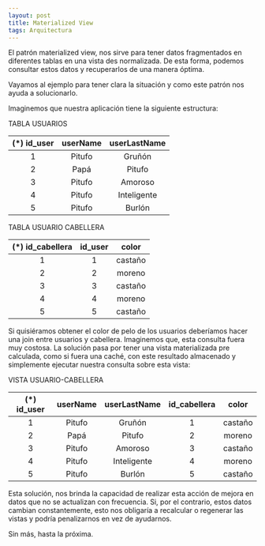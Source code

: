 ```yaml
---
layout: post
title: Materialized View
tags: Arquitectura
---
```


El patrón materialized view, nos sirve para tener datos fragmentados en diferentes tablas en una vista des normalizada. De esta forma, podemos consultar estos datos y recuperarlos de una manera óptima.

Vayamos al ejemplo para tener clara la situación y como este patrón nos ayuda a solucionarlo.

Imaginemos que nuestra aplicación tiene la siguiente estructura:

TABLA USUARIOS

|(*) id_user|userName|userLastName|
|:-:|:-:|:-:|
|1|Pitufo|Gruñón|
|2|Papá|Pitufo|
|3|Pitufo|Amoroso|
|4|Pitufo|Inteligente|
|5|Pitufo|Burlón|

TABLA USUARIO CABELLERA

|(*) id_cabellera|id_user|color|
|:-:|:-:|:-:|
|1|1|castaño|
|2|2|moreno|
|3|3|castaño|
|4|4|moreno|
|5|5|castaño|

Si quisiéramos obtener el color de pelo de los usuarios deberíamos hacer una join entre usuarios y cabellera. Imaginemos que, esta consulta fuera muy costosa. La solución pasa por tener una vista materializada pre calculada, como si fuera una caché, con este resultado almacenado y simplemente ejecutar nuestra consulta sobre esta vista:

VISTA USUARIO-CABELLERA

|(*) id_user|userName|userLastName| id_cabellera|color|
|:-:|:-:|:-:|:-:|:-:|
|1|Pitufo|Gruñón|1|castaño|
|2|Papá|Pitufo|2|moreno|
|3|Pitufo|Amoroso|3|castaño|
|4|Pitufo|Inteligente|4|moreno|
|5|Pitufo|Burlón|5|castaño|

Esta solución, nos brinda la capacidad de realizar esta acción de mejora en datos que no se actualizan con frecuencia. Si, por el contrario, estos datos cambian constantemente, esto nos obligaría a recalcular o regenerar las vistas y podría penalizarnos en vez de ayudarnos.

Sin más, hasta la próxima.


